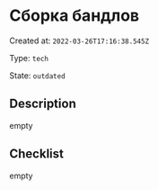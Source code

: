 # Сборка бандлов

Created at: `2022-03-26T17:16:38.545Z`

Type: `tech`

State: `outdated`

## Description
empty

## Checklist
empty
